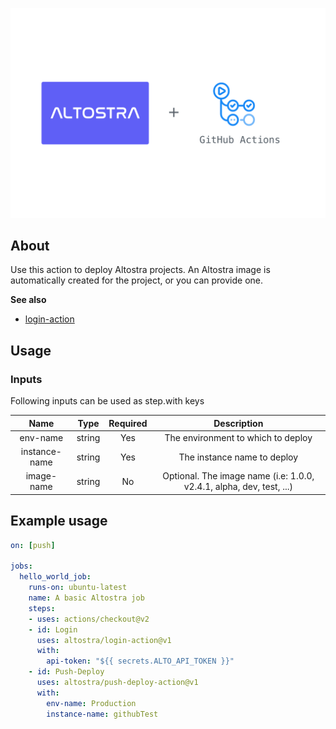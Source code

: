![altostra-integration](./resources/img/github-actions-ci-cd-altostra.png)
## About

Use this action to deploy Altostra projects.
An Altostra image is automatically created for the project, or you can provide one.

**See also**
* [login-action](https://github.com/altostra/login-action)

## Usage

### Inputs
Following inputs can be used as step.with keys

| Name  | Type  | Required | Description  |
|:-:|:-:|:-:|:-:|
| env-name | string | Yes |  The environment to which to deploy |
| instance-name | string | Yes |  The instance name to deploy |
| image-name | string | No |  Optional. The image name (i.e: 1.0.0, v2.4.1, alpha, dev, test, ...) |

## Example usage
```yaml
on: [push]

jobs:
  hello_world_job:
    runs-on: ubuntu-latest
    name: A basic Altostra job
    steps:
    - uses: actions/checkout@v2
    - id: Login
      uses: altostra/login-action@v1
      with:
        api-token: "${{ secrets.ALTO_API_TOKEN }}"
    - id: Push-Deploy
      uses: altostra/push-deploy-action@v1
      with:
        env-name: Production
        instance-name: githubTest
```
